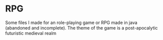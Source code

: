 # RPG
Some files I made for an role-playing game or RPG made in java (abandoned and incomplete). The theme of the game is a post-apocalytic futuristic medieval realm
